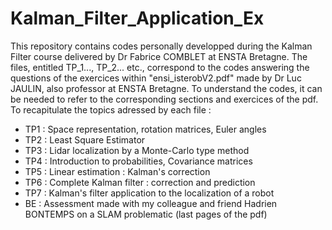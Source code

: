 # Kalman_Filter_Application_Ex

This repository contains codes personally developped during the Kalman Filter course delivered by Dr Fabrice COMBLET at ENSTA Bretagne.
The files, entitled TP_1..., TP_2... etc., correspond to the codes answering the questions of the exercices within "ensi_isterobV2.pdf" made by Dr Luc JAULIN, also professor at ENSTA Bretagne.
To understand the codes, it can be needed to refer to the corresponding sections and exercices of the pdf.
To recapitulate the topics adressed by each file :
- TP1 : Space representation, rotation matrices, Euler angles
- TP2 : Least Square Estimator
- TP3 : Lidar localization by a Monte-Carlo type method
- TP4 : Introduction to probabilities, Covariance matrices
- TP5 : Linear estimation : Kalman's correction
- TP6 : Complete Kalman filter : correction and prediction 
- TP7 : Kalman's filter application to the localization of a robot
- BE : Assessment made with my colleague and friend Hadrien BONTEMPS on a SLAM problematic (last pages of the pdf)
